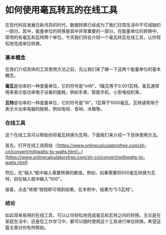 如何使用毫瓦转瓦的在线工具
=============

在现代科技发展日新月异的时代，数据转换已经成为了我们日常生活中不可或缺的一部分。其中，能量单位的转换是其中非常重要的一部分。在能量单位的转换中，常用的有毫瓦和瓦特两个单位。今天我们将会介绍一个毫瓦转瓦在线工具，让你轻松地完成单位转换。

### 基本概念

在我们介绍具体的工具使用方法之前，先让我们来了解一下这两个能量单位的基本概念。

**毫瓦**是功率的一种度量单位，它的符号是“mW”。1毫瓦等于0.001瓦特。毫瓦通常用来表示低功率电子设备的能耗，例如手表、智能手机、小型电视机等。

**瓦特**是功率的一种度量单位，它的符号是“W”。1瓦等于1000毫瓦。瓦特通常用于表示大功率电器的能耗，例如电视、音响、冰箱等。

### 在线工具

这个在线工具可以帮助你将毫瓦转换为瓦特。下面我们来介绍一下具体使用方法。

首先，打开在线工具网站（[https://www.onlinecalculatorsfree.com/zh-cn/convert/milliwatts-to-watts.html）。](https://www.onlinecalculatorsfree.com/zh-cn/convert/milliwatts-to-watts.html)

然后，在“输入”框中输入需要转换的数值。例如，如果需要将500毫瓦转换为瓦特，则在输入框中输入“500”。

接着，点击“转换”按钮即可得到结果。在本例中，结果为“0.5瓦特”。

### 结论

如此简单易用的在线工具，可以让你轻松地完成毫瓦和瓦特之间的转换。无论是在家庭生活中，还是在工作学习中，都可以随时使用这个工具进行单位转换。希望这篇文章对你有所帮助。